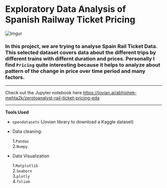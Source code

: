 # Exploratory Data Analysis of Spanish Railway Ticket Pricing
![Imgur](https://imgur.com/uYkbc8N.jpg)

### In this project, we are trying to analyse Spain Rail Ticket Data. This selected dataset covers data about the different trips by different trains with differnt duration and prices.  Personally I find `Pricing` quite interesting because it helps to analyze about pattern of the change in price over time period and many factors.

---
Check out the Jupyter notebook here https://jovian.ai/abhishek-mehta2k/zerotoanalyst-rail-ticket-pricing-eda

---
**Tools Used**

* `opendatasets` (Jovian library to download a Kaggle dataset) 

* Data cleaning:

  1.`Pandas`  
  2.`Numpy`

* Data Visualization

  1.`Matplotlib`   
  2.`Seaborn`  
  3.`plotly`  
  4.`folium`
